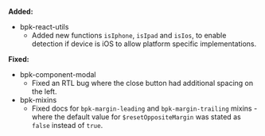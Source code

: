 **Added:**
- bpk-react-utils
  - Added new functions `isIphone`, `isIpad` and `isIos`, to enable detection if device is iOS to allow platform specific implementations.

**Fixed:**
- bpk-component-modal
  - Fixed an RTL bug where the close button had additional spacing on the left.
- bpk-mixins
  - Fixed docs for `bpk-margin-leading` and `bpk-margin-trailing` mixins - where the default value for `$resetOppositeMargin` was stated as `false` instead of `true`.